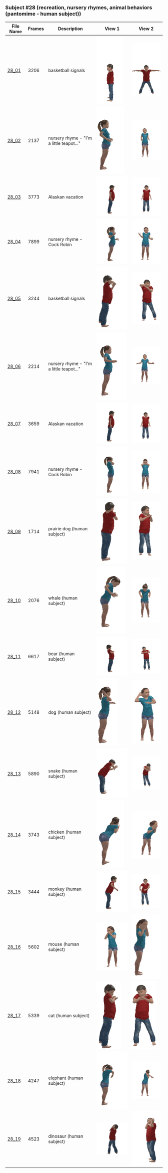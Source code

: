 ### Subject #28 (recreation, nursery rhymes, animal behaviors (pantomime - human subject))
|File Name|Frames|Description|View 1|View 2|
|-|-|-|-|-|
|[28_01](https://github.com/Shriinivas/cmubvh/raw/main/Sequence-020-029/28/Data/28_01.zip)|3206|basketball signals|<img src="https://github.com/Shriinivas/cmubvhgifs/blob/main/Sequence-020-029/28/28_01_0.gif"/>|<img src="https://github.com/Shriinivas/cmubvhgifs/blob/main/Sequence-020-029/28/28_01_1.gif"/>|
|[28_02](https://github.com/Shriinivas/cmubvh/raw/main/Sequence-020-029/28/Data/28_02.zip)|2137|nursery rhyme - "I'm a little teapot..."|<img src="https://github.com/Shriinivas/cmubvhgifs/blob/main/Sequence-020-029/28/28_02_0.gif"/>|<img src="https://github.com/Shriinivas/cmubvhgifs/blob/main/Sequence-020-029/28/28_02_1.gif"/>|
|[28_03](https://github.com/Shriinivas/cmubvh/raw/main/Sequence-020-029/28/Data/28_03.zip)|3773|Alaskan vacation|<img src="https://github.com/Shriinivas/cmubvhgifs/blob/main/Sequence-020-029/28/28_03_0.gif"/>|<img src="https://github.com/Shriinivas/cmubvhgifs/blob/main/Sequence-020-029/28/28_03_1.gif"/>|
|[28_04](https://github.com/Shriinivas/cmubvh/raw/main/Sequence-020-029/28/Data/28_04.zip)|7899|nursery rhyme - Cock Robin|<img src="https://github.com/Shriinivas/cmubvhgifs/blob/main/Sequence-020-029/28/28_04_0.gif"/>|<img src="https://github.com/Shriinivas/cmubvhgifs/blob/main/Sequence-020-029/28/28_04_1.gif"/>|
|[28_05](https://github.com/Shriinivas/cmubvh/raw/main/Sequence-020-029/28/Data/28_05.zip)|3244|basketball signals|<img src="https://github.com/Shriinivas/cmubvhgifs/blob/main/Sequence-020-029/28/28_05_0.gif"/>|<img src="https://github.com/Shriinivas/cmubvhgifs/blob/main/Sequence-020-029/28/28_05_1.gif"/>|
|[28_06](https://github.com/Shriinivas/cmubvh/raw/main/Sequence-020-029/28/Data/28_06.zip)|2214|nursery rhyme - "I'm a little teapot..."|<img src="https://github.com/Shriinivas/cmubvhgifs/blob/main/Sequence-020-029/28/28_06_0.gif"/>|<img src="https://github.com/Shriinivas/cmubvhgifs/blob/main/Sequence-020-029/28/28_06_1.gif"/>|
|[28_07](https://github.com/Shriinivas/cmubvh/raw/main/Sequence-020-029/28/Data/28_07.zip)|3659|Alaskan vacation|<img src="https://github.com/Shriinivas/cmubvhgifs/blob/main/Sequence-020-029/28/28_07_0.gif"/>|<img src="https://github.com/Shriinivas/cmubvhgifs/blob/main/Sequence-020-029/28/28_07_1.gif"/>|
|[28_08](https://github.com/Shriinivas/cmubvh/raw/main/Sequence-020-029/28/Data/28_08.zip)|7941|nursery rhyme - Cock Robin|<img src="https://github.com/Shriinivas/cmubvhgifs/blob/main/Sequence-020-029/28/28_08_0.gif"/>|<img src="https://github.com/Shriinivas/cmubvhgifs/blob/main/Sequence-020-029/28/28_08_1.gif"/>|
|[28_09](https://github.com/Shriinivas/cmubvh/raw/main/Sequence-020-029/28/Data/28_09.zip)|1714|prairie dog (human subject)|<img src="https://github.com/Shriinivas/cmubvhgifs/blob/main/Sequence-020-029/28/28_09_0.gif"/>|<img src="https://github.com/Shriinivas/cmubvhgifs/blob/main/Sequence-020-029/28/28_09_1.gif"/>|
|[28_10](https://github.com/Shriinivas/cmubvh/raw/main/Sequence-020-029/28/Data/28_10.zip)|2076|whale (human subject)|<img src="https://github.com/Shriinivas/cmubvhgifs/blob/main/Sequence-020-029/28/28_10_0.gif"/>|<img src="https://github.com/Shriinivas/cmubvhgifs/blob/main/Sequence-020-029/28/28_10_1.gif"/>|
|[28_11](https://github.com/Shriinivas/cmubvh/raw/main/Sequence-020-029/28/Data/28_11.zip)|6617|bear (human subject)|<img src="https://github.com/Shriinivas/cmubvhgifs/blob/main/Sequence-020-029/28/28_11_0.gif"/>|<img src="https://github.com/Shriinivas/cmubvhgifs/blob/main/Sequence-020-029/28/28_11_1.gif"/>|
|[28_12](https://github.com/Shriinivas/cmubvh/raw/main/Sequence-020-029/28/Data/28_12.zip)|5148|dog (human subject)|<img src="https://github.com/Shriinivas/cmubvhgifs/blob/main/Sequence-020-029/28/28_12_0.gif"/>|<img src="https://github.com/Shriinivas/cmubvhgifs/blob/main/Sequence-020-029/28/28_12_1.gif"/>|
|[28_13](https://github.com/Shriinivas/cmubvh/raw/main/Sequence-020-029/28/Data/28_13.zip)|5890|snake (human subject)|<img src="https://github.com/Shriinivas/cmubvhgifs/blob/main/Sequence-020-029/28/28_13_0.gif"/>|<img src="https://github.com/Shriinivas/cmubvhgifs/blob/main/Sequence-020-029/28/28_13_1.gif"/>|
|[28_14](https://github.com/Shriinivas/cmubvh/raw/main/Sequence-020-029/28/Data/28_14.zip)|3743|chicken (human subject)|<img src="https://github.com/Shriinivas/cmubvhgifs/blob/main/Sequence-020-029/28/28_14_0.gif"/>|<img src="https://github.com/Shriinivas/cmubvhgifs/blob/main/Sequence-020-029/28/28_14_1.gif"/>|
|[28_15](https://github.com/Shriinivas/cmubvh/raw/main/Sequence-020-029/28/Data/28_15.zip)|3444|monkey (human subject)|<img src="https://github.com/Shriinivas/cmubvhgifs/blob/main/Sequence-020-029/28/28_15_0.gif"/>|<img src="https://github.com/Shriinivas/cmubvhgifs/blob/main/Sequence-020-029/28/28_15_1.gif"/>|
|[28_16](https://github.com/Shriinivas/cmubvh/raw/main/Sequence-020-029/28/Data/28_16.zip)|5602|mouse (human subject)|<img src="https://github.com/Shriinivas/cmubvhgifs/blob/main/Sequence-020-029/28/28_16_0.gif"/>|<img src="https://github.com/Shriinivas/cmubvhgifs/blob/main/Sequence-020-029/28/28_16_1.gif"/>|
|[28_17](https://github.com/Shriinivas/cmubvh/raw/main/Sequence-020-029/28/Data/28_17.zip)|5339|cat (human subject)|<img src="https://github.com/Shriinivas/cmubvhgifs/blob/main/Sequence-020-029/28/28_17_0.gif"/>|<img src="https://github.com/Shriinivas/cmubvhgifs/blob/main/Sequence-020-029/28/28_17_1.gif"/>|
|[28_18](https://github.com/Shriinivas/cmubvh/raw/main/Sequence-020-029/28/Data/28_18.zip)|4247|elephant (human subject)|<img src="https://github.com/Shriinivas/cmubvhgifs/blob/main/Sequence-020-029/28/28_18_0.gif"/>|<img src="https://github.com/Shriinivas/cmubvhgifs/blob/main/Sequence-020-029/28/28_18_1.gif"/>|
|[28_19](https://github.com/Shriinivas/cmubvh/raw/main/Sequence-020-029/28/Data/28_19.zip)|4523|dinosaur (human subject)|<img src="https://github.com/Shriinivas/cmubvhgifs/blob/main/Sequence-020-029/28/28_19_0.gif"/>|<img src="https://github.com/Shriinivas/cmubvhgifs/blob/main/Sequence-020-029/28/28_19_1.gif"/>|

